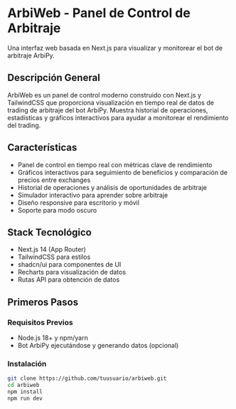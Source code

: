 # ArbiWeb - Panel de Control de Arbitraje

Una interfaz web basada en Next.js para visualizar y monitorear el bot de arbitraje ArbiPy.

## Descripción General

ArbiWeb es un panel de control moderno construido con Next.js y TailwindCSS que proporciona visualización en tiempo real de datos de trading de arbitraje del bot ArbiPy. Muestra historial de operaciones, estadísticas y gráficos interactivos para ayudar a monitorear el rendimiento del trading.

## Características

- Panel de control en tiempo real con métricas clave de rendimiento
- Gráficos interactivos para seguimiento de beneficios y comparación de precios entre exchanges
- Historial de operaciones y análisis de oportunidades de arbitraje
- Simulador interactivo para aprender sobre arbitraje
- Diseño responsive para escritorio y móvil
- Soporte para modo oscuro

## Stack Tecnológico

- Next.js 14 (App Router)
- TailwindCSS para estilos
- shadcn/ui para componentes de UI
- Recharts para visualización de datos
- Rutas API para obtención de datos

## Primeros Pasos

### Requisitos Previos

- Node.js 18+ y npm/yarn
- Bot ArbiPy ejecutándose y generando datos (opcional)

### Instalación

```bash
git clone https://github.com/tuusuario/arbiweb.git
cd arbiweb
npm install
npm run dev

